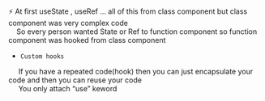 ⚡️  At first useState , useRef … all of this from class component but class component was very complex code  
 &nbsp;&nbsp;&nbsp;   So every person wanted  State or Ref to function component so  function component was hooked from class component 






* `Custom hooks`

&nbsp;&nbsp;&nbsp;&nbsp;&nbsp;If you have a repeated code(hook) then you can just encapsulate your code and then you can reuse your code   
&nbsp;&nbsp;&nbsp;&nbsp;&nbsp;You only attach “use” keword 
